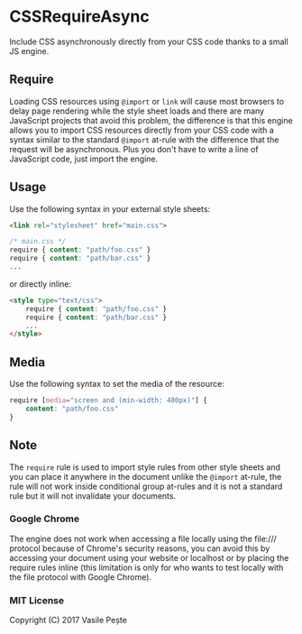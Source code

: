 # CSSRequireAsync
Include CSS asynchronously directly from your CSS code thanks to a small JS engine.

## Require
Loading CSS resources using `@import` or `link` will cause most browsers to delay page rendering while the style sheet loads and there are many JavaScript projects that avoid this problem, the difference is that this engine allows you to import CSS resources directly from your CSS code with a syntax similar to the standard `@import` at-rule with the difference that the request will be asynchronous.
Plus you don't have to write a line of JavaScript code, just import the engine.

## Usage
Use the following syntax in your external style sheets:
```html
<link rel="stylesheet" href="main.css">
```
```css
/* main.css */
require { content: "path/foo.css" }
require { content: "path/bar.css" }
...
```
or directly inline:
```html
<style type="text/css">
    require { content: "path/foo.css" }
    require { content: "path/bar.css" }
    ...
</style>
```

## Media
Use the following syntax to set the media of the resource:
```css
require [media="screen and (min-width: 480px)"] {
    content: "path/foo.css"
}
```

## Note
The `require` rule is used to import style rules from other style sheets and you can place it anywhere in the document unlike the `@import` at-rule, the rule will not work inside conditional group at-rules and it is not a standard rule but it will not invalidate your documents.

### Google Chrome
The engine does not work when accessing a file locally using the file:/// protocol because of Chrome's security reasons, you can avoid this by accessing your document using your website or localhost or by placing the require rules inline (this limitation is only for who wants to test locally with the file protocol with Google Chrome).

### MIT License
Copyright (C) 2017 Vasile Pește